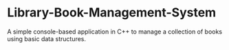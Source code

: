 # Library-Book-Management-System
A simple console-based application in C++ to manage a collection of books using basic data structures.
